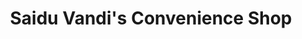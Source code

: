 ---
title: "Saidu Vandi's Convenience Shop"
url: /kailahun/saidu-vandis-convenience-shop/
shop: Lebensmittel
---